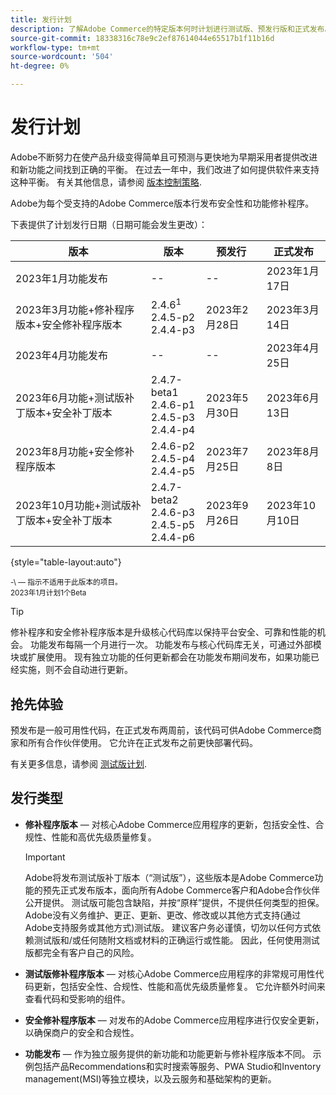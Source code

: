 ```yaml
---
title: 发行计划
description: 了解Adobe Commerce的特定版本何时计划进行测试版、预发行版和正式发布。
source-git-commit: 18338316c78e9c2ef87614044e65517b1f11b16d
workflow-type: tm+mt
source-wordcount: '504'
ht-degree: 0%

---
```



# 发行计划

Adobe不断努力在使产品升级变得简单且可预测与更快地为早期采用者提供改进和新功能之间找到正确的平衡。 在过去一年中，我们改进了如何提供软件来支持这种平衡。 有关其他信息，请参阅 [版本控制策略](versioning-policy.md).

Adobe为每个受支持的Adobe Commerce版本行发布安全性和功能修补程序。

下表提供了计划发行日期（日期可能会发生更改）：

| 版本 | 版本 | 预发行 | 正式发布 |
|--------------------------------------------------------------------|-------------------------------------------------|--------------------|----------------------|
| 2023年1月功能发布 | \-\- | \-\- | 2023年1月17日 |
| 2023年3月功能+修补程序版本+安全修补程序版本 | 2.4.6<sup>1</sup><br>2.4.5-p2<br>2.4.4-p3 | 2023年2月28日 | 2023年3月14日 |
| 2023年4月功能发布 | \-\- | \-\- | 2023年4月25日 |
| 2023年6月功能+测试版补丁版本+安全补丁版本 | 2.4.7-beta1<br>2.4.6-p1<br>2.4.5-p3<br>2.4.4-p4 | 2023年5月30日 | 2023年6月13日 |
| 2023年8月功能+安全修补程序版本 | 2.4.6-p2<br>2.4.5-p4<br>2.4.4-p5 | 2023年7月25日 | 2023年8月8日 |
| 2023年10月功能+测试版补丁版本+安全补丁版本 | 2.4.7-beta2<br>2.4.6-p3<br>2.4.5-p5<br>2.4.4-p6 | 2023年9月26日 | 2023年10月10日 |

{style=&quot;table-layout:auto&quot;}

<sup>\-\ — 指示不适用于此版本的项目。</sup><br>
<sup>2023年1月计划1个Beta</sup><br>

>[!TIP]
>
>修补程序和安全修补程序版本是升级核心代码库以保持平台安全、可靠和性能的机会。 功能发布每隔一个月进行一次。 功能发布与核心代码库无关，可通过外部模块或扩展使用。 现有独立功能的任何更新都会在功能发布期间发布，如果功能已经实施，则不会自动进行更新。

## 抢先体验

预发布是一般可用性代码，在正式发布两周前，该代码可供Adobe Commerce商家和所有合作伙伴使用。 它允许在正式发布之前更快部署代码。

有关更多信息，请参阅 [测试版计划](beta-program.md).

## 发行类型

- **修补程序版本** — 对核心Adobe Commerce应用程序的更新，包括安全性、合规性、性能和高优先级质量修复。

   >[!IMPORTANT]
   >
   >Adobe将发布测试版补丁版本（“测试版”），这些版本是Adobe Commerce功能的预先正式发布版本，面向所有Adobe Commerce客户和Adobe合作伙伴公开提供。 测试版可能包含缺陷，并按“原样”提供，不提供任何类型的担保。 Adobe没有义务维护、更正、更新、更改、修改或以其他方式支持(通过Adobe支持服务或其他方式)测试版。 建议客户务必谨慎，切勿以任何方式依赖测试版和/或任何随附文档或材料的正确运行或性能。 因此，任何使用测试版都完全有客户自己的风险。

- **测试版修补程序版本** — 对核心Adobe Commerce应用程序的非常规可用性代码更新，包括安全性、合规性、性能和高优先级质量修复。 它允许额外时间来查看代码和受影响的组件。
- **安全修补程序版本** — 对发布的Adobe Commerce应用程序进行仅安全更新，以确保商户的安全和合规性。
- **功能发布** — 作为独立服务提供的新功能和功能更新与修补程序版本不同。 示例包括产品Recommendations和实时搜索等服务、PWA Studio和Inventory management(MSI)等独立模块，以及云服务和基础架构的更新。
